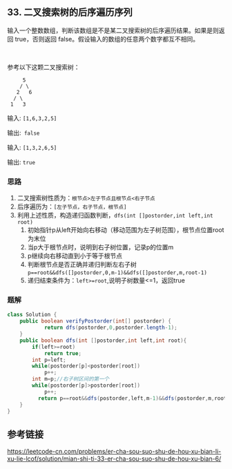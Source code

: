 ## 33. 二叉搜索树的后序遍历序列
 输入一个整数数组，判断该数组是不是某二叉搜索树的后序遍历结果。如果是则返回 true，否则返回 false。假设输入的数组的任意两个数字都互不相同。

 

参考以下这颗二叉搜索树：

```
     5    
    / \
   2   6
  / \
 1   3
 ```
输入: `[1,6,3,2,5]  `

输出:` false`

输入: `[1,3,2,6,5]`

输出: `true`
### 思路
1. 二叉搜索树性质为：`根节点>左子节点且根节点<右子节点`
2. 后序遍历为：`[左子节点，右子节点，根节点]`
3. 利用上述性质，构造递归函数判断，`dfs(int []postorder,int left,int root)`
    1. 初始指针p从left开始向右移动（移动范围为左子树范围），根节点位置root为末位
    2. 当p大于根节点时，说明到右子树位置，记录p的位置m
    3. p继续向右移动直到小于等于根节点
    4. 判断根节点是否正确并递归判断左右子树`p==root&&dfs([]postorder,0,m-1)&&dfs([]postorder,m,root-1)`
    5. 递归结束条件为：`left>=root`,说明子树数量<=1，返回true
### 题解
```java
class Solution {
    public boolean verifyPostorder(int[] postorder) {
            return dfs(postorder,0,postorder.length-1);
    }
    public boolean dfs(int []postorder,int left,int root){
        if(left>=root)
            return true;
        int p=left;
        while(postorder[p]<postorder[root])
            p++;
        int m=p;//右子树区间的第一个
        while(postorder[p]>postorder[root])
            p++;
          return p==root&&dfs(postorder,left,m-1)&&dfs(postorder,m,root-1);
    }
}
```
## 参考链接
https://leetcode-cn.com/problems/er-cha-sou-suo-shu-de-hou-xu-bian-li-xu-lie-lcof/solution/mian-shi-ti-33-er-cha-sou-suo-shu-de-hou-xu-bian-6/